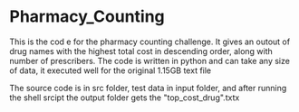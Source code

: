 # Pharmacy_Counting
This is the cod e for the pharmacy counting challenge.
It gives an outout of drug names with the highest total cost in descending order, along with number of prescribers.
The code is written in python and can take any size of data, it executed well for  the original 1.15GB text file

The source code is in src folder, test data in input folder, and after running the shell srcipt the output folder gets the "top_cost_drug".txtx
